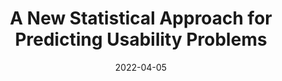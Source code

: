 ---
date: 2022-04-05
draft: true
publisher: measuringu
tags:
  - studies
  - metrics
  - usability
target_url: https://measuringu.com/cube-root-problem-discovery-model/
title: A New Statistical Approach for Predicting Usability Problems
---